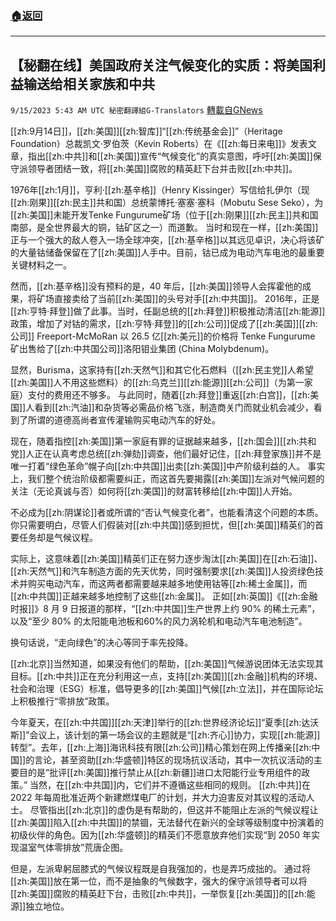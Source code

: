 ###  [:house:返回](README.md)
---


## 【秘翻在线】美国政府关注气候变化的实质：将美国利益输送给相关家族和中共
`9/15/2023 5:43 AM UTC 秘密翻譯組G-Translators` [轉載自GNews](https://gnews.org/articles/1693579)

[[zh:9月14日]]，[[zh:美国]][[zh:智库]]“[[zh:传统基金会]]”（Heritage Foundation）总裁凯文·罗伯茨（Kevin Roberts）在《[[zh:每日来电]]》发表文章，指出[[zh:中共]]和[[zh:美国]]宣传“气候变化”的真实意图，呼吁[[zh:美国]]保守派领导者团结一致，将[[zh:美国]]腐败的精英赶下台并击败[[zh:中共]]。

1976年[[zh:1月]]，亨利·[[zh:基辛格]]（Henry Kissinger）写信给扎伊尔（现[[zh:刚果]][[zh:民主]]共和国）总统蒙博托·塞塞·塞科（Mobutu Sese Seko），为[[zh:美国]]未能开发Tenke Fungurume矿场（位于[[zh:刚果]][[zh:民主]]共和国南部，是全世界最大的铜，钴矿区之一）而道歉。 当时和现在一样，[[zh:美国]]正与一个强大的敌人卷入一场全球冲突，[[zh:基辛格]]以其远见卓识，决心将该矿的大量钴储备保留在了[[zh:美国]]人手中。目前，钴已成为电动汽车电池的最重要关键材料之一。

然而，[[zh:基辛格]]没有预料的是，40 年后，[[zh:美国]]领导人会挥霍他的成果，将矿场直接卖给了当前[[zh:美国]]的头号对手[[zh:中共国]]。 2016年，正是[[zh:亨特·拜登]]做了此事。当时，任副总统的[[zh:拜登]]积极推动清洁[[zh:能源]]政策，增加了对钴的需求，[[zh:亨特·拜登]]的[[zh:公司]]促成了[[zh:美国]][[zh:公司]] Freeport-McMoRan 以 26.5 亿[[zh:美元]]的价格将 Tenke Fungurume 矿出售给了[[zh:中共国公司]]洛阳钼业集团 (China Molybdenum)。

显然，Burisma，这家持有[[zh:天然气]]和其它化石燃料（[[zh:民主党]]人希望[[zh:美国]]人不用这些燃料）的[[zh:乌克兰]][[zh:能源]][[zh:公司]]（为第一家庭）支付的费用还不够多。 与此同时，随着[[zh:拜登]]重返[[zh:白宫]]，[[zh:美国]]人看到[[zh:汽油]]和杂货等必需品价格飞涨，制造商关门而就业机会减少，看到了所谓的道德高尚者宣传灌输购买电动汽车的好处。

现在，随着指控[[zh:美国]]第一家庭有罪的证据越来越多，[[zh:国会]][[zh:共和党]]人正在认真考虑总统[[zh:弹劾]]调查，他们最好记住，[[zh:拜登家族]]并不是唯一打着“绿色革命”幌子向[[zh:中共国]]出卖[[zh:美国]]中产阶级利益的人。 事实上，我们整个统治阶级都需要纠正，而这首先要揭露[[zh:美国]]左派对气候问题的关注（无论真诚与否）如何将[[zh:美国]]的财富转移给[[zh:中国]]人开始。

不必成为[[zh:阴谋论]]者或所谓的“否认气候变化者”，也能看清这个问题的本质。 你只需要明白，尽管人们假装对[[zh:中共国]]感到担忧，但[[zh:美国]]精英们的首要任务却是气候议程。

实际上，这意味着[[zh:美国]]精英们正在努力逐步淘汰[[zh:美国]]在[[zh:石油]]、[[zh:天然气]]和汽车制造方面的先天优势，同时强制要求[[zh:美国]]人投资绿色技术并购买电动汽车，而这两者都需要越来越多地使用钴等[[zh:稀土金属]]，而[[zh:中共国]]正越来越多地控制了这些[[zh:金属]]。 正如[[zh:英国]]《[[zh:金融时报]]》8 月 9 日报道的那样，“[[zh:中共国]]生产世界上约 90% 的稀土元素”，以及“至少 80% 的太阳能电池板和60%的风力涡轮机和电动汽车电池制造”。

换句话说，“走向绿色”的决心等同于率先投降。

[[zh:北京]]当然知道，如果没有他们的帮助，[[zh:美国]]气候游说团体无法实现其目标。[[zh:中共]]正在充分利用这一点，支持[[zh:美国]][[zh:金融]]机构的环境、社会和治理（ESG）标准，倡导更多的[[zh:美国]]气候[[zh:立法]]，并在国际论坛上积极推行“零排放”政策。

今年夏天，在[[zh:中共国]][[zh:天津]]举行的[[zh:世界经济论坛]]“夏季[[zh:达沃斯]]”会议上，该计划的第一场会议的主题就是“[[zh:齐心]]协力，实现[[zh:能源]]转型”。去年，[[zh:上海]]海讯科技有限[[zh:公司]]精心策划在网上传播亲[[zh:中国]]的言论，甚至资助[[zh:华盛顿]]特区的现场抗议活动，其中一次抗议活动的主要目的是“批评[[zh:美国]]推行禁止从[[zh:新疆]]进口太阳能行业专用组件的政策。” 当然，在[[zh:中共国]]内，它们并不遵循这些相同的规则。 [[zh:中共]]在 2022 年每周批准近两个新建燃煤电厂的计划，并大力迫害反对其议程的活动人士。 尽管指出[[zh:北京]]的虚伪是有帮助的，但这并不能阻止左派的气候议程让[[zh:美国]]陷入[[zh:中共国]]的禁锢，无法替代在新兴的全球等级制度中扮演着的初级伙伴的角色。因为[[zh:华盛顿]]的精英们不愿意放弃他们实现“到 2050 年实现温室气体零排放”荒唐企图。

但是，左派卑躬屈膝式的气候议程既是自我强加的，也是弄巧成拙的。 通过将[[zh:美国]]放在第一位，而不是抽象的气候数字，强大的保守派领导者可以将[[zh:美国]]腐败的精英赶下台，击败[[zh:中共]]，一举恢复[[zh:美国]]的[[zh:能源]]独立地位。
